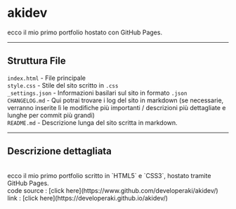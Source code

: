 # akidev
ecco il mio primo portfolio hostato con GitHub Pages.<br>



---

## Struttura File


`index.html` - File principale<br>
`style.css` - Stile del sito scritto in `.css`<br>
`_settings.json` - Informazioni basilari sul sito in formato `.json`<br>
`CHANGELOG.md` - Qui potrai trovare i log del sito in markdown (se necessarie, verranno inserite lì le modifiche più importanti / descrizioni più dettagliate e lunghe per commit più grandi)<br>
`README.md` - Descrizione lunga del sito scritta in markdown.<br>

---

## Descrizione dettagliata
<br>
ecco il mio primo portfolio scritto in `HTML5` e `CSS3`, hostato tramite GitHub Pages.<br>
code source : [click here](https://www.github.com/developeraki/akidev/) <br>
link : [click here](https://developeraki.github.io/akidev/)

